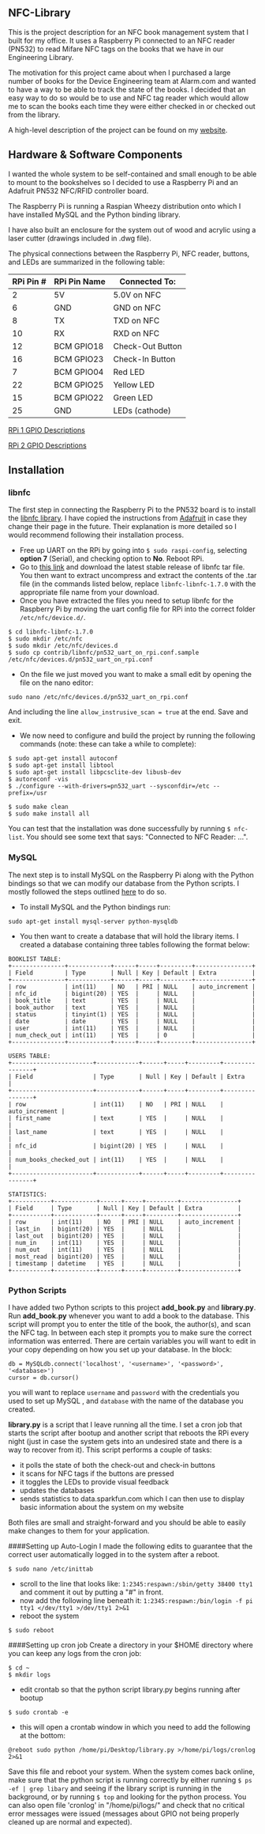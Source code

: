 ## NFC-Library
This is the project description for an NFC book management system that I built for my office.
It uses a Raspberry Pi connected to an NFC reader (PN532) to read Mifare NFC tags on the books that we have in our Engineering Library.

The motivation for this project came about when I purchased a large number of books for the Device Engineering team at Alarm.com and wanted to have a way to be able to track the state of the books. I decided that an easy way to do so would be to use and NFC tag reader which would allow me to scan the books each time they were either checked in or checked out from the library.

A high-level description of the project can be found on my [website](http://gabrielsoares.com/projects/electronics/nfc_library.html).

## Hardware & Software Components
I wanted the whole system to be self-contained and small enough to be able to mount to the bookshelves so I decided to use a Raspberry Pi and an Adafruit PN532 NFC/RFID controller board. 

The Raspberry Pi is running a Raspian Wheezy distribution onto which I have installed MySQL and the Python binding library.

I have also built an enclosure for the system out of wood and acrylic using a laser cutter (drawings included in .dwg file).

The physical connections between the Raspberry Pi, NFC reader, buttons, and LEDs are summarized in the following table:

RPi Pin # | RPi Pin Name | Connected To:
--------- | ------------ | -------------
2 | 5V | 5.0V on NFC
6 | GND | GND on NFC
8 | TX | TXD on NFC
10 | RX | RXD on NFC
12 | BCM GPIO18 | Check-Out Button
16 | BCM GPIO23 | Check-In Button
7 | BCM GPIO04 | Red LED
22 | BCM GPIO25 | Yellow LED
15 | BCM GPIO22 | Green LED
25 | GND | LEDs (cathode)

[RPi 1 GPIO Descriptions](https://github.com/gbsoares/NFC-Library/blob/master/gpio-descriptions-rpi1.png)

[RPi 2 GPIO Descriptions](https://github.com/gbsoares/NFC-Library/blob/master/gpio-descriptions-rpi2.png)

## Installation

### libnfc
The first step in connecting the Raspberry Pi to the PN532 board is to install the [libnfc library](http://nfc-tools.org/index.php?title=Main_Page). I have copied the instructions from [Adafruit](https://learn.adafruit.com/adafruit-nfc-rfid-on-raspberry-pi/overview) in case they change their page in the future. Their explanation is more detailed so I would recommend following their installation process.
* Free up UART on the RPi by going into `$ sudo raspi-config`, selecting **option 7** (Serial), and checking option to **No**. Reboot RPi.
* Go to [this link](https://bintray.com/nfc-tools/sources/libnfc) and download the latest stable release of libnfc tar file. You then want to extract uncompress and extract the contents of the .tar file (in the commands listed below, replace `libnfc-libnfc-1.7.0` with the appropriate file name from your download.
* Once you have extracted the files you need to setup libnfc for the Raspberry Pi by moving the uart config file for RPi into the correct folder `/etc/nfc/device.d/`.
```
$ cd libnfc-libnfc-1.7.0
$ sudo mkdir /etc/nfc
$ sudo mkdir /etc/nfc/devices.d
$ sudo cp contrib/libnfc/pn532_uart_on_rpi.conf.sample /etc/nfc/devices.d/pn532_uart_on_rpi.conf
```
* On the file we just moved you want to make a small edit by opening the file on the nano editor:
```
sudo nano /etc/nfc/devices.d/pn532_uart_on_rpi.conf
```
And including the line `allow_instrusive_scan = true` at the end. Save and exit.
* We now need to configure and build the project by running the following commands (note: these can take a while to complete):
```
$ sudo apt-get install autoconf
$ sudo apt-get install libtool
$ sudo apt-get install libpcsclite-dev libusb-dev
$ autoreconf -vis
$ ./configure --with-drivers=pn532_uart --sysconfdir=/etc --prefix=/usr
```
```
$ sudo make clean
$ sudo make install all
```
You can test that the installation was done successfully by running `$ nfc-list`. You should see some text that says: "Connected to NFC Reader: ...".

### MySQL
The next step is to install MySQL on the Raspberry Pi along with the Python bindings so that we can modify our database from the Python scripts. I mostly followed the steps outlined [here](http://raspberrywebserver.com/sql-databases/using-mysql-on-a-raspberry-pi.html) to do so.
* To install MySQL and the Python bindings run:
```
sudo apt-get install mysql-server python-mysqldb
```
* You then want to create a database that will hold the library items. I created a database containing three tables following the format below:
```
BOOKLIST TABLE:
+---------------+------------+------+-----+---------+----------------+
| Field         | Type       | Null | Key | Default | Extra          |
+---------------+------------+------+-----+---------+----------------+
| row           | int(11)    | NO   | PRI | NULL    | auto_increment |
| nfc_id        | bigint(20) | YES  |     | NULL    |                |
| book_title    | text       | YES  |     | NULL    |                |
| book_author   | text       | YES  |     | NULL    |                |
| status        | tinyint(1) | YES  |     | NULL    |                |
| date          | date       | YES  |     | NULL    |                |
| user          | int(11)    | YES  |     | NULL    |                |
| num_check_out | int(11)    | YES  |     | 0       |                |
+---------------+------------+------+-----+---------+----------------+

USERS TABLE: 
+-----------------------+------------+------+-----+---------+----------------+
| Field                 | Type       | Null | Key | Default | Extra          |
+-----------------------+------------+------+-----+---------+----------------+
| row                   | int(11)    | NO   | PRI | NULL    | auto_increment |
| first_name            | text       | YES  |     | NULL    |                |
| last_name             | text       | YES  |     | NULL    |                |
| nfc_id                | bigint(20) | YES  |     | NULL    |                |
| num_books_checked_out | int(11)    | YES  |     | NULL    |                |
+-----------------------+------------+------+-----+---------+----------------+

STATISTICS:
+-----------+------------+------+-----+---------+----------------+
| Field     | Type       | Null | Key | Default | Extra          |
+-----------+------------+------+-----+---------+----------------+
| row       | int(11)    | NO   | PRI | NULL    | auto_increment |
| last_in   | bigint(20) | YES  |     | NULL    |                |
| last_out  | bigint(20) | YES  |     | NULL    |                |
| num_in    | int(11)    | YES  |     | NULL    |                |
| num_out   | int(11)    | YES  |     | NULL    |                |
| most_read | bigint(20) | YES  |     | NULL    |                |
| timestamp | datetime   | YES  |     | NULL    |                |
+-----------+------------+------+-----+---------+----------------+
```

### Python Scripts
I have added two Python scripts to this project **add_book.py** and **library.py**.
Run **add_book.py** whenever you want to add a book to the database. This script will prompt you to enter the title of the book, the author(s), and scan the NFC tag. In between each step it prompts you to make sure the correct information was enterred. There are certain variables you will want to edit in your copy depending on how you set up your database.
In the block:
```
db = MySQLdb.connect('localhost', '<username>', '<password>', '<database>')
cursor = db.cursor()
```
you will want to replace `username` and `password` with the credentials you used to set up MySQL , and `database` with the name of the database you created.

**library.py** is a script that I leave running all the time. I set a cron job that starts the script after bootup and another script that reboots the RPi every night (just in case the system gets into an undesired state and there is a way to recover from it). This script performs a couple of tasks:
* it polls the state of both the check-out and check-in buttons
* it scans for NFC tags if the buttons are pressed
* it toggles the LEDs to provide visual feedback
* updates the databases
* sends statistics to data.sparkfun.com which I can then use to display basic information about the system on my website

Both files are small and straight-forward and you should be able to easily make changes to them for your application.

####Setting up Auto-Login
I made the following edits to guarantee that the correct user automatically logged in to the system after a reboot.
```
$ sudo nano /etc/inittab
```
* scroll to the line that looks like: `1:2345:respawn:/sbin/getty 38400 tty1` and comment it out by putting a "#" in front.
* now add the following line beneath it: `1:2345:respawn:/bin/login -f pi tty1 </dev/tty1 >/dev/tty1 2>&1`
* reboot the system
```
$ sudo reboot
```

####Setting up cron job
Create a directory in your $HOME directory where you can keep any logs from the cron job:
```
$ cd ~
$ mkdir logs
```
* edit crontab so that the python script library.py begins running after bootup
```
$ sudo crontab -e
```
* this will open a crontab window in which you need to add the following at the bottom:
```
@reboot sudo python /home/pi/Desktop/library.py >/home/pi/logs/cronlog 2>&1
```
Save this file and reboot your system. When the system comes back online, make sure that the python script is running correctly by either running `$ ps -ef | grep libary` and seeing if the library script is running in the background, or by running `$ top` and looking for the python process.
You can also open file 'cronlog' in "/home/pi/logs/" and check that no critical error messages were issued (messages about GPIO not being properly cleaned up are normal and expected).

